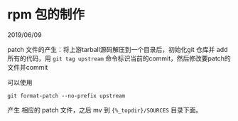 # rpm 包的制作
2019/06/09

patch 文件的产生：将上游tarball源码解压到一个目录后，初始化git 仓库并 add 所有的代码，用 `git tag upstream` 命令标识当前的commit，然后修改要patch的文件并commit

可以使用
```shell
git format-patch --no-prefix upstream
```
产生 相应的 patch 文件，之后 mv 到 `{%_topdir}/SOURCES` 目录下面。